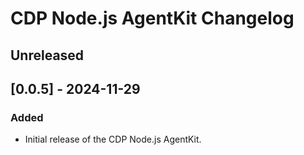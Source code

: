 # CDP Node.js AgentKit Changelog

## Unreleased

## [0.0.5] - 2024-11-29

### Added

- Initial release of the CDP Node.js AgentKit.
